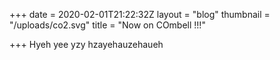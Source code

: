 +++
date = 2020-02-01T21:22:32Z
layout = "blog"
thumbnail = "/uploads/co2.svg"
title = "Now on COmbell !!!"

+++
Hyeh yee yzy hzayehauzehaueh